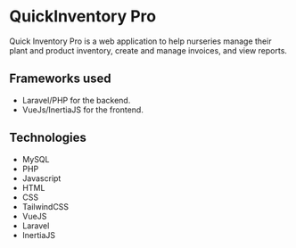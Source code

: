 # QuickInventory Pro

Quick Inventory Pro is a web application to help nurseries manage their plant and product inventory, create and manage invoices, and view reports.

## Frameworks used
- Laravel/PHP for the backend.
- VueJs/InertiaJS for the frontend.

## Technologies
- MySQL
- PHP
- Javascript
- HTML
- CSS
- TailwindCSS
- VueJS
- Laravel
- InertiaJS
